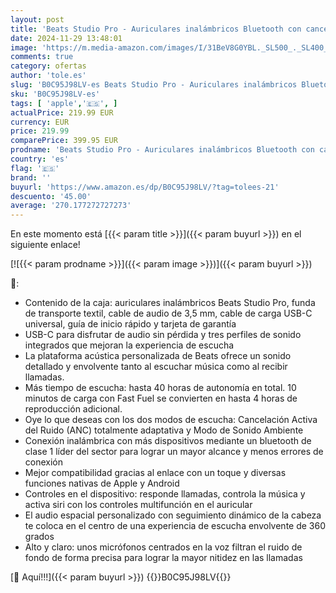 ```yaml
---
layout: post
title: 'Beats Studio Pro - Auriculares inalámbricos Bluetooth con cancelación de Ruido - Audio Espacial Personalizado  Sonido USB-C sin pérdida  compatibilidad con Apple y Android - Negro'
date: 2024-11-29 13:48:01
image: 'https://m.media-amazon.com/images/I/31BeV8G0YBL._SL500_._SL400_.jpg'
comments: true
category: ofertas
author: 'tole.es'
slug: 'B0C95J98LV-es Beats Studio Pro - Auriculares inalámbricos Bluetooth con...'
sku: 'B0C95J98LV-es'
tags: [ 'apple','🇪🇸', ]
actualPrice: 219.99 EUR
currency: EUR
price: 219.99
comparePrice: 399.95 EUR
prodname: 'Beats Studio Pro - Auriculares inalámbricos Bluetooth con cancelación de Ruido - Audio Espacial Personalizado  Sonido USB-C sin pérdida  compatibilidad con Apple y Android - Negro'
country: 'es'
flag: '🇪🇸'
brand: ''
buyurl: 'https://www.amazon.es/dp/B0C95J98LV/?tag=tolees-21'
descuento: '45.00'
average: '270.177272727273'
---
```


En este momento está [{{< param title >}}]({{< param buyurl >}}) en el siguiente enlace!

[![{{< param prodname >}}]({{< param image >}})]({{< param buyurl >}})

🔎:

- Contenido de la caja: auriculares inalámbricos Beats Studio Pro, funda de transporte textil, cable de audio de 3,5 mm, cable de carga USB-C universal, guía de inicio rápido y tarjeta de garantía
- USB-C para disfrutar de audio sin pérdida y tres perfiles de sonido integrados que mejoran la experiencia de escucha
- La plataforma acústica personalizada de Beats ofrece un sonido detallado y envolvente tanto al escuchar música como al recibir llamadas.
- Más tiempo de escucha: hasta 40 horas de autonomía en total. 10 minutos de carga con Fast Fuel se convierten en hasta 4 horas de reproducción adicional.
- Oye lo que deseas con los dos modos de escucha: Cancelación Activa del Ruido (ANC) totalmente adaptativa y Modo de Sonido Ambiente
- Conexión inalámbrica con más dispositivos mediante un bluetooth de clase 1 líder del sector para lograr un mayor alcance y menos errores de conexión
- Mejor compatibilidad gracias al enlace con un toque y diversas funciones nativas de Apple y Android
- Controles en el dispositivo: responde llamadas, controla la música y activa siri con los controles multifunción en el auricular
- El audio espacial personalizado con seguimiento dinámico de la cabeza te coloca en el centro de una experiencia de escucha envolvente de 360 grados
- Alto y claro: unos micrófonos centrados en la voz filtran el ruido de fondo de forma precisa para lograr la mayor nitidez en las llamadas

[🛒 Aquí!!!]({{< param buyurl >}})
{{<world>}}B0C95J98LV{{</world>}}
